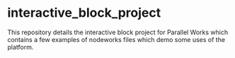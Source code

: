 # interactive_block_project
This repository details the interactive block project for Parallel Works which contains a few examples of nodeworks files which demo some uses of the platform.

